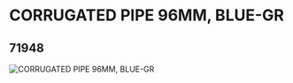 # CORRUGATED PIPE 96MM, BLUE-GR
## 71948
![CORRUGATED PIPE 96MM, BLUE-GR](https://lc-www-live-s.legocdn.com/media/bricks/5/2/4111946.jpg)